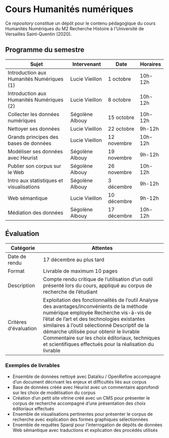 # Cours Humanités numériques

Ce *repository* constitue un dépôt pour le contenu pédagogique du cours Humanités Numériques du M2 Recherche Histoire à l'Université de Versailles Saint-Quentin (2020).

## Programme du semestre

| Sujet                                     | Intervenant     | Date        | Horaires |
|-------------------------------------------|-----------------|-------------|----------|
| Introduction aux Humanités Numériques (1) | Lucie Vieillon  | 1 octobre   |  10h-12h |
| Introduction aux Humanités Numériques (2) | Lucie Vieillon  | 8 octobre   |  10h-12h |
| Collecter les données numériques          | Ségolène Albouy | 15 octobre  |  10h-12h |
| Nettoyer ses données                      | Lucie Vieillon  | 22 octobre  |  9h-12h  |
| Grands principes des bases de données     | Lucie Vieillon  | 12 novembre |  10h-12h |
| Modéliser ses données avec Heurist        | Ségolène Albouy | 19 novembre |  9h-12h  |
| Publier son corpus sur le Web             | Ségolène Albouy | 26 novembre |  10h-12h |
| Intro aux statistiques et visualisations  | Ségolène Albouy | 3 décembre  |  9h-12h  |
| Web sémantique                            | Lucie Vieillon  | 10 décembre |  9h-12h  |
| Médiation des données                     | Ségolène Albouy | 17 décembre |  10h-12h |

## Évaluation

| Catégorie             | Attentes                                                                                                                                                                                                                                                                                                                                                                                        |
|-----------------------|-------------------------------------------------------------------------------------------------------------------------------------------------------------------------------------------------------------------------------------------------------------------------------------------------------------------------------------------------------------------------------------------------|
| Date de rendu         | 17 décembre au plus tard                                                                                                                                                                                                                                                                                                                                                                        |
| Format                | Livrable de maximum 10 pages                                                                                                                                                                                                                                                                                                                                                                    |
| Description           | Compte rendu critique de l’utilisation d’un outil présenté lors du cours, appliqué au corpus de recherche de l’étudiant                                                                                                                                                                                                                                                                         |
| Critères d'évaluation | Exploitation des fonctionnalités de l’outil Analyse des avantages/inconvénients de la méthode numérique employée Recherche vis-à-vis de l’état de l’art et des technologies existantes similaires à l’outil sélectionné Descriptif de la démarche utilisée pour obtenir le livrable Commentaire sur les choix éditoriaux, techniques et scientifiques effectués pour la réalisation du livrable |


### Exemples de livrables

- Ensemble de données nettoyé avec Dataïku / OpenRefine accompagné d’un document décrivant les enjeux et difficultés liés aux corpus
- Base de données créée avec Heurist avec un commentaire approfondi sur les choix de modélisation du corpus
- Création d’un petit site vitrine créé avec un CMS pour présenter le corpus de recherche accompagné d’une présentation des choix éditoriaux effectués
- Ensemble de visualisations pertinentes pour présenter le corpus de recherche avec explication des formes graphiques sélectionnées
- Ensemble de requêtes Sparql pour l’interrogation de dépôts de données Web sémantique avec traductions et explication des procédés utilisés
